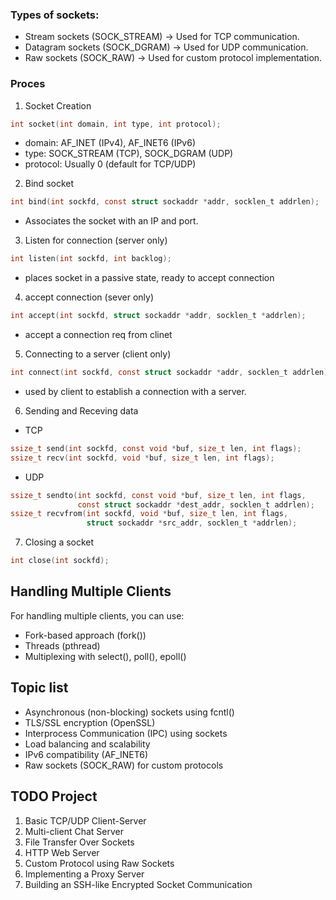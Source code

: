 ### Types of sockets:
- Stream sockets (SOCK_STREAM) → Used for TCP communication.
- Datagram sockets (SOCK_DGRAM) → Used for UDP communication.
- Raw sockets (SOCK_RAW) → Used for custom protocol implementation.

### Proces
1. Socket Creation
```c
int socket(int domain, int type, int protocol);
```
- domain: AF_INET (IPv4), AF_INET6 (IPv6)
- type: SOCK_STREAM (TCP), SOCK_DGRAM (UDP)
- protocol: Usually 0 (default for TCP/UDP)

2. Bind socket
```c
int bind(int sockfd, const struct sockaddr *addr, socklen_t addrlen);
```
- Associates the socket with an IP and port.

3. Listen for connection (server only)
```c
int listen(int sockfd, int backlog);
```
- places socket in a passive state, ready to accept connection

4. accept connection (sever only)
```c
int accept(int sockfd, struct sockaddr *addr, socklen_t *addrlen);
```
- accept a connection req from clinet

5. Connecting to a server (client only)
```c
int connect(int sockfd, const struct sockaddr *addr, socklen_t addrlen);
```
- used by client to establish a connection with a server.

6. Sending and Receving data
- TCP
```c
ssize_t send(int sockfd, const void *buf, size_t len, int flags);
ssize_t recv(int sockfd, void *buf, size_t len, int flags);
```
- UDP
```c
ssize_t sendto(int sockfd, const void *buf, size_t len, int flags,
               const struct sockaddr *dest_addr, socklen_t addrlen);
ssize_t recvfrom(int sockfd, void *buf, size_t len, int flags,
                 struct sockaddr *src_addr, socklen_t *addrlen);
```

7. Closing a socket
```c
int close(int sockfd);
```

## Handling Multiple Clients
For handling multiple clients, you can use:
- Fork-based approach (fork())
- Threads (pthread)
- Multiplexing with select(), poll(), epoll()

## Topic list
- Asynchronous (non-blocking) sockets using fcntl()
- TLS/SSL encryption (OpenSSL)
- Interprocess Communication (IPC) using sockets
- Load balancing and scalability
- IPv6 compatibility (AF_INET6)
- Raw sockets (SOCK_RAW) for custom protocols

## TODO Project
1. Basic TCP/UDP Client-Server
2. Multi-client Chat Server
3. File Transfer Over Sockets
3. HTTP Web Server
4. Custom Protocol using Raw Sockets
5. Implementing a Proxy Server
6. Building an SSH-like Encrypted Socket Communication
